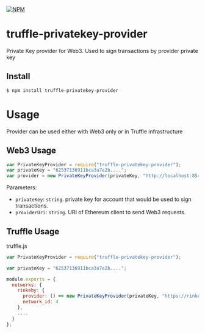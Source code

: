 [![NPM](https://nodei.co/npm/truffle-privatekey-provider.png)](https://nodei.co/npm/truffle-privatekey-provider)

# truffle-privatekey-provider
Private Key provider for Web3. Used to sign transactions by provider private key

## Install

```
$ npm install truffle-privatekey-provider
```

# Usage
Provider can be used either with Web3 only or in Truffle infrastructure


## Web3 Usage


```javascript
var PrivateKeyProvider = require("truffle-privatekey-provider");
var privateKey = "62537136911bca3a7e2b....";
var provider = new PrivateKeyProvider(privateKey, "http://localhost:8545");

```

Parameters:

- `privateKey`: `string`. private key for account that would be used to sign transactions.
- `providerUri`: `string`. URI of Ethereum client to send Web3 requests.

## Truffle Usage


truffle.js
```javascript
var PrivateKeyProvider = require("truffle-privatekey-provider");

var privateKey = "62537136911bca3a7e2b....";

module.exports = {
  networks: {
    rinkeby: {
      provider: () => new PrivateKeyProvider(privateKey, "https://rinkeby.infura.io/"),
      network_id: 4
    },
    ....
  }
};
```
